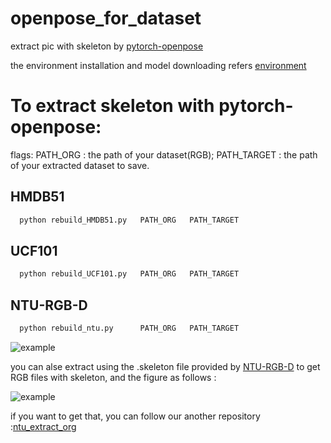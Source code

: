 # openpose_for_dataset

extract pic with skeleton by [pytorch-openpose](https://github.com/Hzzone/pytorch-openpose)

the environment installation and model downloading refers [environment](https://github.com/Hzzone/pytorch-openpose)

# To extract skeleton with pytorch-openpose:

flags: PATH_ORG : the path of your dataset(RGB); PATH_TARGET : the path of your extracted dataset to save.

## HMDB51
```python
  python rebuild_HMDB51.py   PATH_ORG   PATH_TARGET
```
## UCF101
```python
  python rebuild_UCF101.py   PATH_ORG   PATH_TARGET
```
## NTU-RGB-D
```python
  python rebuild_ntu.py      PATH_ORG   PATH_TARGET
```
  ![example](https://github.com/JianhaoZhan/pytorch-openpose_for_dataset/blob/main/example.jpg)

  you can alse extract using the .skeleton file provided by [NTU-RGB-D](https://rose1.ntu.edu.sg/dataset/actionRecognition/) to get RGB files with skeleton, and the figure as follows :

  ![example](https://github.com/JianhaoZhan/pytorch-openpose_for_dataset/blob/main/org.jpg)

  if you want to get that, you can follow our another repository :[ntu_extract_org](https://github.com/JianhaoZhan/ntu_extract_org)
